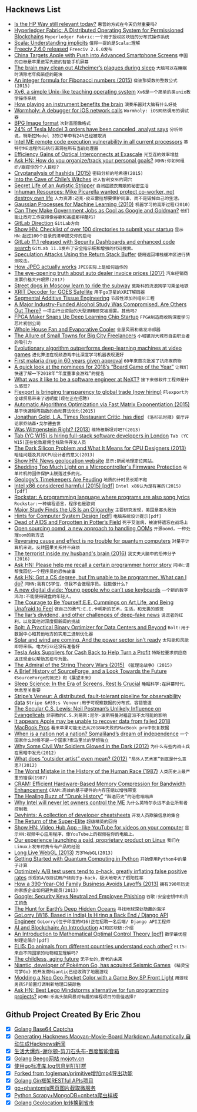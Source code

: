## Hacknews List


- [Is the HP Way still relevant today?](http://theengineeringmanager.com/growth/is-the-hp-way-still-relevant-today/)  `惠普的方式在今天仍然重要吗?`
- [Hyperledger Fabric: A Distributed Operating System for Permissioned Blockchains](https://arxiv.org/abs/1801.10228v1)  `Hyperledger Fabric:一个用于授权区块链的分布式操作系统`
- [Scala: Understanding implicits](https://kubuszok.com/2018/implicits-type-classes-and-extension-methods-part-4/)  `值得一提的是Scala:理解`
- [Freeciv 2.6.0 released](http://freeciv.wikia.com/wiki/NEWS-2.6.0)  `Freeciv 2.6.0发布`
- [China Targets Apple with Push into Advanced Smartphone Screens](https://www.wsj.com/articles/china-targets-apple-with-push-into-advanced-smartphone-screens-1532260804)  `中国的目标是苹果进军先进的智能手机屏幕`
- [The brain may clean out Alzheimer’s plaques during sleep](https://www.sciencenews.org/article/sleep-brain-alzheimers-plaques-protein)  `大脑可以在睡眠时清除老年痴呆症的斑块`
- [An integer formula for Fibonacci numbers (2015)](https://blog.paulhankin.net/fibonacci/)  `斐波那契数的整数公式(2015)`
- [Xv6, a simple Unix-like teaching operating system](https://pdos.csail.mit.edu/6.828/2017/xv6.html)  `Xv6是一个简单的类unix教学操作系统`
- [How playing an instrument benefits the brain](https://www.brainpickings.org/2015/01/29/music-brain-ted-ed/)  `演奏乐器对大脑有什么好处`
- [Wormholy: A debugger for iOS network calls](https://github.com/pmusolino/Wormholy)  `Wormholy: iOS网络调用的调试器`
- [BPG Image format](https://bellard.org/bpg/)  `次封盖图像格式`
- [24% of Tesla Model 3 orders have been canceled, analyst says](https://money.cnn.com/2018/07/19/technology/business/tesla-downgrade/index.html)  `分析师说，特斯拉Model 3的订单中有24%已经被取消`
- [Intel ME remote code execution vulnerability in all current processors](http://blog.ptsecurity.com/2018/07/intel-patches-new-me-vulnerabilities.html)  `英特尔ME远程代码执行漏洞在所有当前处理器`
- [Efficiency Gains of Optical Interconnects at Exascale](https://www.nextplatform.com/2018/07/19/efficiency-gains-of-optical-interconnects-at-exascale/)  `光互连的效率增益`
- [Ask HN: How do you organize/track your personal goals?](item?id=17586375)  `问HN:你如何组织/跟踪你的个人目标?`
- [Cryptanalysis of hashids (2015)](https://carnage.github.io/2015/08/cryptanalysis-of-hashids)  `密码分析的哈希德(2015)`
- [Into the Cave of Chile’s Witches](https://www.smithsonianmag.com/history/into-the-cave-of-chiles-witches-20138093/?no-ist)  `进入智利女巫的洞穴`
- [Secret Life of an Autistic Stripper](http://narrative.ly/secret-life-of-an-autistic-stripper/)  `自闭症脱衣舞娘的秘密生活`
- [Inhuman Resources: Mike Picarella wanted protect co-worker, not destroy own life](https://highline.huffingtonpost.com/articles/en/hsbc-sexual-harassment-hr/)  `人力资源:迈克·皮亚雷拉想要保护同事，而不是毁掉自己的生活。`
- [Gaussian Processes for Machine Learning (2010)](http://www.gaussianprocess.org/gpml/)  `机器学习的高斯过程(2010)`
- [Can They Make Government Jobs as Cool as Google and Goldman?](https://www.washingtonpost.com/business/economy/can-they-make-government-jobs-as-cool-as-google-and-goldman/2018/07/20/da230dc4-8b83-11e8-a345-a1bf7847b375_story.html)  `他们能让政府工作变得像谷歌和高盛那样酷吗?`
- [GitLab Direction](https://about.gitlab.com/direction/)  `GitLab方向`
- [Show HN: Checklist of over 100 directories to submit your startup](https://www.eggradients.com/startup-directory)  `显示HN:超过100个目录的清单提交你的启动`
- [GitLab 11.1 released with Security Dashboards and enhanced code search](https://about.gitlab.com/2018/07/22/gitlab-11-1-released/)  `GitLab 11.1发布了安全指示板和增强的代码搜索。`
- [Speculation Attacks Using the Return Stack Buffer](https://arxiv.org/abs/1807.07940)  `使用返回堆栈缓冲区进行猜测攻击。`
- [How JPEG actually works](https://blogs.msdn.microsoft.com/devdev/2006/04/12/how-does-jpeg-actually-work/)  `JPEG实际上是如何运作的`
- [The eye-opening truth about auto dealer invoice prices (2017)](https://clark.com/cars/eye-opening-truth-about-dealer-invoice-price/)  `汽车经销商发票价格大开眼界(2017)`
- [Street dogs in Moscow learn to ride the subway](https://en.wikipedia.org/wiki/Street_dogs_in_Moscow)  `莫斯科的流浪狗学习乘坐地铁`
- [XRIT Decoder for GOES Satellite](https://usa-satcom.com/xrit-decoder-for-goes-satellite/)  `用于go卫星的XRIT解码器`
- [Segmental Additive Tissue Engineering](https://www.nature.com/articles/s41598-018-29270-4)  `节段性添加剂组织工程`
- [A Major Industry-Funded Alcohol Study Was Compromised. Are Others Out There?](https://undark.org/article/mach15-alcohol-nih-industry-funding/)  `一项由行业资助的大型酒精研究被搁置。其他吗?`
- [FPGA Maker Snaps Up Deep Learning Chip Startup](https://www.nextplatform.com/2018/07/18/fpga-maker-snaps-up-deep-learning-chip-startup/)  `FPGA制造商收购深度学习芯片初创公司`
- [Whole House Fan and Evaporative Cooler](https://www.jefftk.com/p/whole-house-fan-evaporative-cooler)  `全屋风扇和蒸发冷却器`
- [The Allure of Small Towns for Big City Freelancers](https://slate.com/human-interest/2018/07/big-city-freelancers-look-to-small-cities-to-lower-cost-of-living.html)  `小城镇对大城市自由职业者的吸引力`
- [Evolutionary algorithm outperforms deep-learning machines at video games](https://www.technologyreview.com/s/611568/evolutionary-algorithm-outperforms-deep-learning-machines-at-video-games/)  `进化算法在视频游戏中比深度学习机器表现更好`
- [First malaria drug in 60 years given approval](https://www.bbc.com/news/health-44801139)  `60年来首次批准了抗疟疾药物`
- [A quick look at the nominees for 2018’s “Board Game of the Year”](https://arstechnica.com/gaming/2018/07/2018s-board-game-of-the-year-will-be-announced-monday/)  `让我们快速了解一下2018年“年度董事会游戏”的提名`
- [What was it like to be a software engineer at NeXT?](https://www.quora.com/What-was-it-like-to-be-a-software-engineer-at-NeXT-Did-workers-interact-with-Steve-Jobs/answer/Paul-King-2)  `接下来做软件工程师是什么感觉?`
- [Flexport is bringing transparency to global trade (now hiring)](https://www.flexport.com/careers/department/engineering)  `Flexport为全球贸易带来了透明度(现在正在招聘)`
- [Automatic Algorithms Optimization via Fast Matrix Exponentiation (2015)](https://kukuruku.co/post/automatic-algorithms-optimization-via-fast-matrix-exponentiation/)  `基于快速矩阵指数的自动算法优化(2015)`
- [Jonathan Gold, L.A. Times Restaurant Critic, has died](https://www.thedailybeast.com/jonathan-gold-legendary-la-times-restaurant-critic-is-dead-at-57)  `《洛杉矶时报》餐厅评论家乔纳森•戈尔德去世`
- [Was Wittgenstein Right? (2013)](https://opinionator.blogs.nytimes.com/2013/03/03/was-wittgenstein-right/)  `维特根斯坦对吧?(2013)`
- [Tab (YC W15) is hiring full-stack software developers in London](https://jobs.tab.travel/)  `Tab (YC W15)正在伦敦雇佣全栈软件开发人员`
- [The Dark Silicon Problem and What It Means for CPU Designers (2013)](http://www.informit.com/articles/article.aspx?p=2142913)  `暗硅问题及其对CPU设计者的意义(2013)`
- [Show HN: News geolocation website](item?id=17592218)  `显示:新闻地理定位网站。`
- [Shedding Too Much Light on a Microcontroller&#39;s Firmware Protection](https://www.aisec.fraunhofer.de/en/FirmwareProtection.html)  `在单片机的固件保护上脱落过多的光。`
- [Geology’s Timekeepers Are Feuding](https://www.theatlantic.com/amp/article/565628/?single_page=true)  `地质的计时员长期不和`
- [Intel x86 considered harmful (2015) [pdf]](https://blog.invisiblethings.org/papers/2015/x86_harmful.pdf)  `Intel x86认为是有害的(2015)[pdf]`
- [Rockstar: A programming language where programs are also song lyrics](https://github.com/dylanbeattie/rockstar)  `Rockstar:一种编程语言，程序也是歌词`
- [Major Study Finds the US Is an Oligarchy](http://www.businessinsider.com/major-study-finds-that-the-us-is-an-oligarchy-2014-4?IR=T)  `主要研究发现，美国是寡头政治`
- [Hints for Computer System Design [pdf]](https://www.microsoft.com/en-us/research/wp-content/uploads/2016/02/acrobat-17.pdf)  `电脑系统设计提示[pdf]`
- [Dead of AIDS and Forgotten in Potter’s Field](https://www.nytimes.com/2018/07/03/nyregion/hart-island-aids-new-york.html)  `死于艾滋病，被波特遗忘在战场上`
- [Open sourcing oomd, a new approach to handling OOMs](https://code.fb.com/production-engineering/open-sourcing-oomd-a-new-approach-to-handling-ooms/)  `开源oomd，一种处理oom的新方法`
- [Reversing cause and effect is no trouble for quantum computers](https://phys.org/news/2018-07-reversing-effect-quantum.html)  `对量子计算机来说，反转因果关系并不麻烦`
- [The terrorist inside my husband&#39;s brain (2016)](http://n.neurology.org/content/87/13/1308)  `我丈夫大脑中的恐怖分子(2016)`
- [Ask HN: Please help me recall a certain programmer horror story](item?id=17591968)  `问HN:请帮我回忆一个程序员的恐怖故事`
- [Ask HN: Got a CS degree, but I’m unable to be programmer. What can I do?](item?id=17589482)  `问HN:我有CS学位，但我不会做程序员。我能做什么?`
- [A new digital divide: Young people who can’t use keyboards](http://www.asahi.com/ajw/articles/AJ201803290068.html)  `一个新的数字鸿沟:不能使用键盘的年轻人。`
- [The Courage to Be Yourself:E.E. Cummings on Art,Life, and Being Unafraid to Feel](https://www.brainpickings.org/2017/09/25/e-e-cummings-advice/)  `做自己的勇气:E.E.卡明斯的艺术，生活，和无畏的感觉`
- [The liar’s dividend, and other challenges of deep-fake news](https://www.theguardian.com/commentisfree/2018/jul/22/deep-fake-news-donald-trump-vladimir-putin)  `说谎者的红利，以及其他对深度假新闻的挑战`
- [Bolt: A Practical Binary Optimizer for Data Centers and Beyond](https://arxiv.org/abs/1807.06735)  `Bolt:用于数据中心和其他地方的实用二进制优化器`
- [Solar and wind are coming. And the power sector isn’t ready](https://www.vox.com/energy-and-environment/2018/5/18/17359730/wind-solar-power-grid-electricity-managers)  `太阳能和风能即将来临。电力行业还没有准备好`
- [Tesla Asks Suppliers for Cash Back to Help Turn a Profit](https://www.wsj.com/articles/tesla-asks-suppliers-for-cash-back-to-help-turn-a-profit-1532301091)  `特斯拉要求供应商返还现金以帮助其扭亏为盈。`
- [The Admiral of the String Theory Wars (2015)](http://nautil.us/issue/24/error/the-admiral-of-the-string-theory-wars)  `《弦理论战争》(2015)`
- [A Brief History of SourceForge, and a Look Towards the Future](https://sourceforge.net/blog/brief-history-sourceforge-look-to-future/)  `《SourceForge的简史》和《展望未来》`
- [Sleep Science: In the Era of Screens, Rest Is Crucial](https://www.nationalgeographic.com/magazine/2018/08/science-of-sleep/)  `睡眠科学:在屏幕时代，休息至关重要`
- [Stripe’s Veneur: A distributed, fault-tolerant pipeline for observability data](https://github.com/stripe/veneur)  `Stripe &#39;s Veneur:用于可观察数据的分布式、容错管道`
- [The Secular C.S. Lewis: Neil Postman’s Unlikely Influence on Evangelicals](https://secondnaturejournal.com/the-secular-c-s-lewis-neil-postmans-unlikely-influence-on-evangelicals/)  `非宗教的C.S.刘易斯:尼尔·波斯特曼对福音派不太可能的影响`
- [It appears Apple may be unable to recover data from failed 2018 MacBook Pros](https://www.macrumors.com/2018/07/22/2018-macbook-pro-lacks-data-recovery-port/)  `看来苹果可能无法从2018年失败的MacBook pro中恢复数据`
- [When is a nation not a nation? Somaliland’s dream of independence](https://www.theguardian.com/news/2018/jul/20/when-is-a-nation-not-a-nation-somalilands-dream-of-independence)  `一个国家什么时候不是一个国家?索马里兰的梦想独立`
- [Why Some Civil War Soldiers Glowed in the Dark (2012)](http://mentalfloss.com/article/30380/why-some-civil-war-soldiers-glowed-dark)  `为什么有些内战士兵在黑暗中发光(2012)`
- [What does “outsider artist” even mean? (2012)](https://hyperallergic.com/56801/what-does-outsider-artist-even-mean/)  `“局外人艺术家”到底是什么意思?(2012)`
- [The Worst Mistake in the History of the Human Race (1987)](http://www.ditext.com/diamond/mistake.html)  `人类历史上最严重的错误(1987)`
- [CRAM: Efficient Hardware-Based Memory Compression for Bandwidth Enhancement](https://arxiv.org/abs/1807.07685)  `CRAM:高效的基于硬件的内存压缩以增强带宽`
- [The Healing Buzz of “Drunk History”](https://www.newyorker.com/magazine/2018/07/23/the-healing-buzz-of-drunk-history)  `“醉酒历史”的治愈嗡嗡声`
- [Why Intel will never let owners control the ME](https://www.devever.net/~hl/intelme)  `为什么英特尔永远不会让所有者控制我`
- [Devhints: A collection of developer cheatsheets](https://devhints.io)  `开发人员欺骗信息的集合`
- [The Return of the Super-Elite](http://jacobinmag.com/2018/07/income-inequality-super-rich-economic-policy-institute/)  `超级精英的回归`
- [Show HN: Video Hub App – like YouTube for videos on your computer](https://videohubapp.com/)  `显示HN:视频中心应用程序，像YouTube上的视频在你的电脑上。`
- [Our experience launching a paid, proprietary product on Linux](https://blog.hiri.com/a-year-on-our-experience-launching-a-paid-proprietary-product-on-linux-db4f9116be08)  `我们在Linux上发布付费专有产品的经验`
- [Long Live WebGL (2013)](https://nullprogram.com/blog/2013/06/10/)  `万岁WebGL(2013)`
- [Getting Started with Quantum Computing in Python](http://dataespresso.com/en/2018/07/22/Tutorial-Generating-random-numbers-with-a-quantum-computer-Python)  `开始使用Python中的量子计算`
- [Optimizely A/B test users tend to p-hack, greatly inflating false positive rates](https://papers.ssrn.com/sol3/papers.cfm?abstract_id=3204791)  `乐观的A/B测试用户倾向于p-hack，极大地夸大了假阳性率`
- [How a 390-Year-Old Family Business Avoids Layoffs (2013)](https://www.cnbc.com/id/100538450)  `拥有390年历史的家族企业如何避免裁员(2013)`
- [Google: Security Keys Neutralized Employee Phishing](https://krebsonsecurity.com/2018/07/google-security-keys-neutered-employee-phishing/)  `谷歌:安全密钥中和员工钓鱼`
- [The Hunt for Earth’s Deep Hidden Oceans](https://www.quantamagazine.org/the-hunt-for-earths-deep-hidden-oceans-20180711/)  `寻找地球深处隐藏的海洋`
- [GoLorry (W16, Based in India) Is Hiring a Back End / Django API Engineer](item?id=17590958)  `GoLorry(位于印度的W16)正在招聘一名后端/ Django API工程师`
- [AI and Blockchain: An Introduction](http://mattturck.com/ai-blockchain/)  `AI和区块链:介绍`
- [An Introduction to Mathematical Optimal Control Theory [pdf]](https://math.berkeley.edu/~evans/control.course.pdf)  `数学最优控制理论简介[pdf]`
- [ELI5: Do animals from different countries understand each other?](https://www.reddit.com/r/explainlikeimfive/comments/912fa6/eli5_do_animals_from_different_countries)  `ELI5:来自不同国家的动物相互理解吗?`
- [The childless, aging future](https://www.axios.com/newsletters/axios-am-c7902702-0ed3-46b0-97ba-77a77cd1d16c.html?)  `无子女的,衰老的未来`
- [Niantic, developer of Pokémon Go, has acquired Seismic Games](https://www.nianticlabs.com/blog/seismicgames/)  `《精灵宝可梦Go》的开发商Niantic已经收购了地震游戏`
- [Modding a Neo Geo Pocket Color with a Game Boy SP Front Light](https://www.igorkromin.net/index.php/2018/07/22/modding-a-neo-geo-pocket-color-with-a-game-boy-sp-front-light/)  `用游戏男孩SP前置灯调制新地理口袋颜色`
- [Ask HN: Best Lego Mindstorms alternative for fun programming projects?](item?id=17591715)  `问HN:乐高头脑风暴对有趣的编程项目的最佳选择?`

## Github Project Created By Eric Zhou

- [x] [Golang Base64 Captcha](https://github.com/mojocn/base64Captcha)
- [x] [Generating Hacknews Maoyan-Movie-Board Markdown Automatically 自动生成Hacknews新闻](https://github.com/dejavuzhou/md-genie)
- [x] [生活大爆炸-谢尔顿-剪刀石头布-百度智能音箱](https://github.com/mojocn/dueros-bang-game)
- [x] [Golang Beego网站 mojotv.cn](https://github.com/mojocn/www.mojotv.cn)
- [x] [使用go标准库,log信息到钉钉群](https://github.com/mojocn/dooger)
- [x] [Forked from fogleman/primitive增加mp4导出功能](https://github.com/mojocn/primitive)
- [x] [Golang Gin框架RESTful APIs项目](https://github.com/JJJJJJJerk/ezier-golang-web-api-framework)
- [x] [go+phantomjs网页图片截取微服务](https://github.com/mojocn/screen_shot)
- [x] [Python Scrapy+MongoDB+cnbeta爬虫样板](https://github.com/mojocn/scrapy_mongodb_boilerplate_cnbeta)
- [x] [Golang Geolocation Ip转换到省市](https://github.com/mojocn/ip2location)